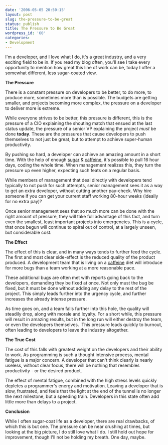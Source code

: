 ```yaml
---
date: '2006-05-05 20:50:15'
layout: post
slug: the-pressure-to-be-great
status: publish
title: The Pressure to Be Great
wordpress_id: '60'
categories:
- Development
---
```


I'm a developer, and I love what I do, it's a great industry, and a very exciting field to be in. If you read my blog often, you'll see I take every opportunity to mention how great this line of work can be, today I offer a somewhat different, less sugar-coated view.

**The Pressure**

There is a constant pressure on developers to be better, to do more, to produce more, sometimes more than is possible. The budgets are getting smaller, and projects becoming more complex, the pressure on a developer to deliver more is extreme.

While everyone strives to be better, this pressure is different, this is the pressure of a CIO explaining the shouting match that ensued at the last status update, the pressure of a senior VP explaining the project _must_ be done **today**. These are the pressures that cause developers to push themselves to not just be great, but to attempt to achieve super-human productivity.

By pushing so hard, a developer can achieve an amazing amount in a short time. With the help of enough [sugar](http://www.amazon.com/gp/product/B00032BTA0/002-5134644-0764815?v=glance&n=3370831) & [caffeine](http://www.sobeadrenalinerush.com/), it's possible to pull 16 hour days, coding the whole time. When management realizes this, they turn the pressure up even higher, expecting such feats on a regular basis.

While members of management that deal directly with developers tend typically to not push for such attempts, senior management sees it as a way to get an extra developer, without cutting another pay-check. Why hire someone if you can get your current staff working 80-hour weeks (ideally for no extra pay)?

Once senior management sees that so much more can be done with the right amount of pressure, they will take full advantage of this fact, and turn even the smallest, least important projects into emergencies. This is a cycle, that once begun will continue to spiral out of control, at a largely unseen, but considerable cost.

**The Effect**

The effect of this is clear, and in many ways tends to further feed the cycle. The first and most clear side-effect is the reduced quality of the product produced. A development team that is living on a [caffeine](http://www.thinkgeek.com/caffeine/) diet will introduce for more bugs than a team working at a more reasonable pace.

These additional bugs are often met with reports going back to the developers, demanding they be fixed at once. Not only must the bug be fixed, but it must be done without adding any delay to the rest of the project. This simply leads further into the urgency cycle, and further increases the already intense pressure.

As time goes on, and a team falls further into this hole, the quality will steadily drop, along with morale and loyalty. For a short while, this pressure will result in amazing results, but in the long run will either destroy the team, or even the developers themselves.  This pressure leads quickly to burnout, often leading to developers to leave the industry altogether.

**The True Cost**

The cost of this falls with greatest weight on the developers and their ability to work. As programming is such a thought intensive process, mental fatigue is a major concern. A developer that can't think clearly is nearly useless, without clear focus, there will be nothing that resembles productivity - or the desired product.

The effect of mental fatigue, combined with the high stress levels quickly depletes a programmer's energy and motivation. Leaving a developer that is slow, frustrated, and feels that the light at the end of the tunnel is no longer the next milestone, but a speeding train. Developers in this state often add little more than delays to a project.

**Conclusion**

While I often sugar-coat life as a developer, there are real drawbacks, of which this is but one. The pressure can be near crushing at times, but looking at the big picture, I do still love what I do. I still hold out hope for improvement, though I'll not be holding my breath. One day, maybe.
